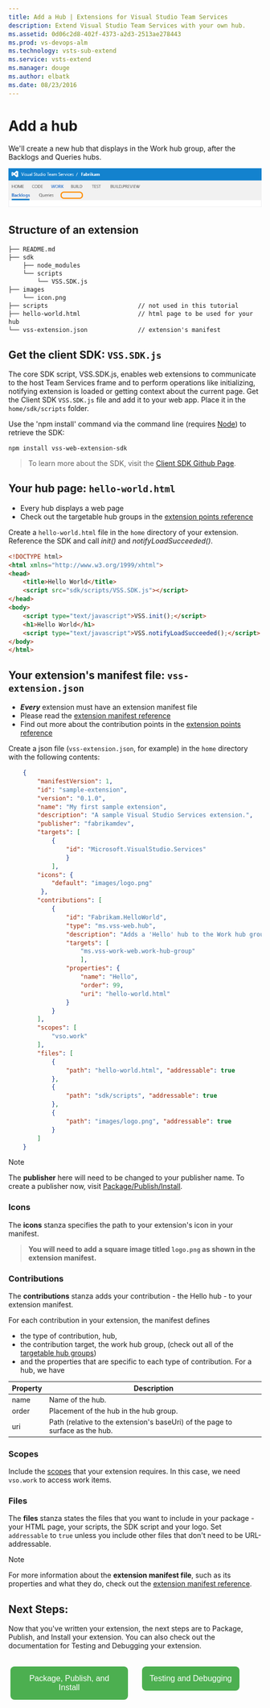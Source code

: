 ```yaml
---
title: Add a Hub | Extensions for Visual Studio Team Services
description: Extend Visual Studio Team Services with your own hub.
ms.assetid: 0d06c2d8-402f-4373-a2d3-2513ae278443
ms.prod: vs-devops-alm
ms.technology: vsts-sub-extend
ms.service: vsts-extend
ms.manager: douge
ms.author: elbatk
ms.date: 08/23/2016
---
```


# Add a hub

We'll create a new hub that displays in the Work hub group, after the Backlogs and Queries hubs.

![Location of a new hub in Visual Studio Team Services](../_shared/procedures/_img/hub-location.png)

## Structure of an extension
```no-highlight
├── README.md
├── sdk    
	├── node_modules           
	└── scripts
		└── VSS.SDK.js       
├── images                        
	└── icon.png                           
├── scripts                        	// not used in this tutorial
├── hello-world.html				// html page to be used for your hub  
└── vss-extension.json				// extension's manifest
```
## Get the client SDK: `VSS.SDK.js`
The core SDK script, VSS.SDK.js, enables web extensions to communicate to the host Team Services frame and to perform operations like 
initializing, notifying extension is loaded or getting context about the current page. Get the Client SDK `VSS.SDK.js` file and add it to your web app. 
Place it in the `home/sdk/scripts` folder.

Use the 'npm install' command via the command line (requires [Node](https://nodejs.org/en/download/)) to retrieve the SDK:

```no-highlight
npm install vss-web-extension-sdk
```

> To learn more about the SDK, visit the [Client SDK Github Page](https://github.com/Microsoft/vss-sdk).

## Your hub page: `hello-world.html`
* Every hub displays a web page
* Check out the targetable hub groups in the [extension points reference](../reference/targets/overview.md#hubs)

Create a `hello-world.html` file in the `home` directory of your extension.
Reference the SDK and call *init()* and *notifyLoadSucceeded()*.

```html
<!DOCTYPE html>
<html xmlns="http://www.w3.org/1999/xhtml">
<head>
	<title>Hello World</title>
	<script src="sdk/scripts/VSS.SDK.js"></script>
</head>
<body>
	<script type="text/javascript">VSS.init();</script>
	<h1>Hello World</h1>
	<script type="text/javascript">VSS.notifyLoadSucceeded();</script>
</body>
</html>
```

## Your extension's manifest file: `vss-extension.json`

* ***Every*** extension must have an extension manifest file
* Please read the [extension manifest reference](../develop/manifest.md)
* Find out more about the contribution points in the [extension points reference](../reference/targets/overview.md)

Create a json file (`vss-extension.json`, for example) in the `home` directory with the following contents:

```json
	{
		"manifestVersion": 1,
		"id": "sample-extension",
		"version": "0.1.0",
		"name": "My first sample extension",
		"description": "A sample Visual Studio Services extension.",
		"publisher": "fabrikamdev",
		"targets": [
			{
				"id": "Microsoft.VisualStudio.Services"
				}
			],
		"icons": {
			"default": "images/logo.png"
		 },
		"contributions": [
			{
				"id": "Fabrikam.HelloWorld",
				"type": "ms.vss-web.hub",
				"description": "Adds a 'Hello' hub to the Work hub group.",
				"targets": [
					"ms.vss-work-web.work-hub-group"
					],
				"properties": {
					"name": "Hello",
					"order": 99,
					"uri": "hello-world.html"
				}
			}
		],
		"scopes": [
			"vso.work"
		],
		"files": [
			{
				"path": "hello-world.html", "addressable": true
			},
			{
				"path": "sdk/scripts", "addressable": true
			},
			{
				"path": "images/logo.png", "addressable": true
			}
		]
	}
```

>[!NOTE]
>The **publisher** here will need to be changed to your publisher name. To create a publisher now, visit [Package/Publish/Install](../publish/overview.md). 


### Icons
The **icons** stanza specifies the path to your extension's icon in your manifest. 

> **You will need to add a square image titled `logo.png` as shown in the extension manifest.**

### Contributions
The **contributions** stanza adds your contribution - the Hello hub - to your extension manifest.

For each contribution in your extension, the manifest defines
- the type of contribution, hub, 
- the contribution target, the work hub group, (check out all of the [targetable hub groups](../reference/targets/overview.md#targetable-hub-groups))
- and the properties that are specific to each type of contribution. For a hub, we have

| Property           | Description                                                                                                                         
|--------------------|----------------------------------------------------------------------------------------|                                
| name               | Name of the hub.					                                                      |                   
| order              | Placement of the hub in the hub group.       										  |                   
| uri 				 | Path (relative to the extension's baseUri) of the page to surface as the hub.          | 

### Scopes
Include the [scopes](../develop/manifest.md#scopes) that your extension requires.
In this case, we need `vso.work` to access work items.

### Files
The **files** stanza states the files that you want to include in your package - your HTML page, your scripts, the SDK script and your logo.
Set `addressable` to `true` unless you include other files that don't need to be URL-addressable.

>[!NOTE]
>For more information about the **extension manifest file**, such as its properties and what they do, check out the [extension manifest reference](../develop/manifest.md).


## Next Steps:

Now that you've written your extension, the next steps are to Package, Publish, and Install your extension. You can also check out the 
documentation for Testing and Debugging your extension. 

<div name="row" style="padding-top:15px">
    <div style="vertical-align:top;display:inline-block;float:left;width:50%">
        <div class="index-button" align="right" style="padding-right:10px">
        <a href="../publish/overview.md"><button style="background-color:#4CAF50;border:none;color:white;padding:15px;font-size:16px;margin:4px;cursor:pointer;border-radius:8px;">Package, Publish, and Install</button></a>
        </div>
    </div>
    <div style="vertical-align:top;display:inline-block;float:left;width:50%">
        <div class="index-button" align="left" style="padding-left:10px">
        <a href="../test/debug-in-browser.md"><button style="background-color:#4CAF50;border:none;color:white;padding:15px;font-size:16px;margin:4px;cursor:pointer;border-radius:8px;">Testing and Debugging</button></a>
        </div>
    </div>
</div>

